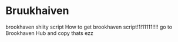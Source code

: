 # Bruukhaiven
brookhaven shiity script
How to get brookhaven script!1!11111!!!!
go to Brookhaven Hub and copy thats ezz
